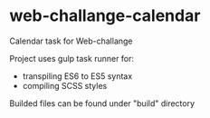 # web-challange-calendar
Calendar task for Web-challange

Project uses gulp task runner for:
- transpiling ES6 to ES5 syntax
- compiling SCSS styles

Builded files can be found under "build" directory
